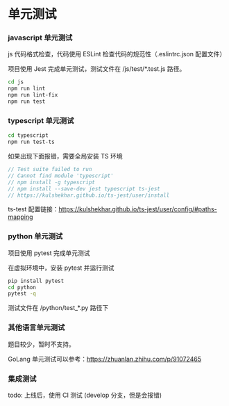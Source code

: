 # 单元测试

### javascript 单元测试

js 代码格式检查，代码使用 ESLint 检查代码的规范性（.eslintrc.json 配置文件）

项目使用 Jest 完成单元测试，测试文件在 /js/test/*.test.js 路径。

~~~bash
cd js
npm run lint
npm run lint-fix
npm run test
~~~

### typescript 单元测试

~~~bash
cd typescript
npm run test-ts
~~~

如果出现下面报错，需要全局安装 TS 环境

~~~js
// Test suite failed to run
// Cannot find module 'typescript'
// npm install -g typescript
// npm install --save-dev jest typescript ts-jest
// https://kulshekhar.github.io/ts-jest/user/install
~~~

ts-test 配置链接：https://kulshekhar.github.io/ts-jest/user/config/#paths-mapping

### python 单元测试

项目使用 pytest 完成单元测试

在虚拟环境中，安装 pytest 并运行测试

~~~bash
pip install pytest
cd python
pytest -q
~~~

测试文件在 /python/test_*.py 路径下


### 其他语言单元测试

题目较少，暂时不支持。

GoLang 单元测试可以参考：https://zhuanlan.zhihu.com/p/91072465

### 集成测试

todo: 上线后，使用 CI 测试 (develop 分支，但是会报错)
